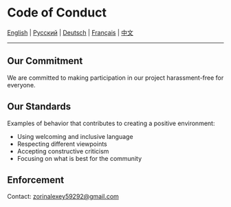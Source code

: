 # Code of Conduct

[English](**CODE_OF_CONDUCT.md**) | [Русский](../../CODE_OF_CONDUCT.md) | [Deutsch](../de/CODE_OF_CONDUCT.md) | [Français](../fr/CODE_OF_CONDUCT.md) | [中文](../zh/CODE_OF_CONDUCT.md)

---

## Our Commitment

We are committed to making participation in our project harassment-free for everyone.

## Our Standards

Examples of behavior that contributes to creating a positive environment:

* Using welcoming and inclusive language
* Respecting different viewpoints
* Accepting constructive criticism
* Focusing on what is best for the community

## Enforcement

Contact: zorinalexey59292@gmail.com
